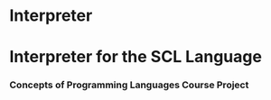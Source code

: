 # Interpreter
<h1>Interpreter for the SCL Language</h1>
<h3>Concepts of Programming Languages Course Project</h3>
